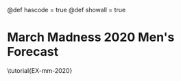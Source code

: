 @def hascode = true
@def showall = true

# March Madness 2020 Men's Forecast

\tutorial{EX-mm-2020}
